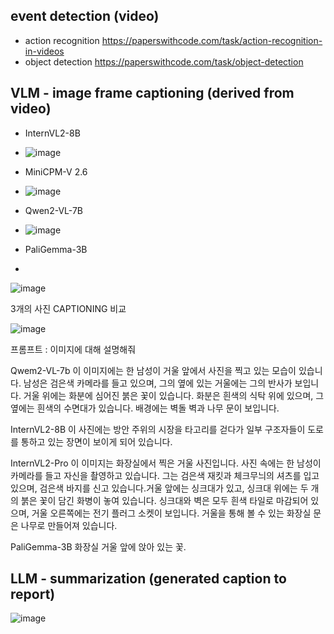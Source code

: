 event detection (video)
-----------
- action recognition 
https://paperswithcode.com/task/action-recognition-in-videos
- object detection
https://paperswithcode.com/task/object-detection

VLM - image frame captioning (derived from video)
-----------
- InternVL2-8B
- ![image](https://github.com/user-attachments/assets/7cbbcf1c-5463-4ca0-92e3-ef7492ba8206)

- MiniCPM-V 2.6
- ![image](https://github.com/user-attachments/assets/175b4fd2-5ff9-4746-982d-d729fecb2071)

- Qwen2-VL-7B
- ![image](https://github.com/user-attachments/assets/e4be103f-e5c9-4476-826d-aa0c2f226657)

- PaliGemma-3B
- 
![image](https://github.com/user-attachments/assets/3a6f6cfa-1c51-4f61-b775-8caf1bdd3b0b)

3개의 사진 CAPTIONING 비교

![image](https://github.com/user-attachments/assets/41caa1cc-9ae8-42c1-b199-cbe9e4b2aeb2)

프롬프트 : 이미지에 대해 설명해줘

Qwem2-VL-7b
이 이미지에는 한 남성이 거울 앞에서 사진을 찍고 있는 모습이 있습니다. 남성은 검은색 카메라를 들고 있으며, 그의 옆에 있는 거울에는 그의 반사가 보입니다. 거울 위에는 화분에 심어진 붉은 꽃이 있습니다. 화분은 흰색의 식탁 위에 있으며, 그 옆에는 흰색의 수면대가 있습니다. 배경에는 벽돌 벽과 나무 문이 보입니다.

InternVL2-8B
이 사진에는 방안 주위의 시장을 타고리를 걷다가 일부 구조자들이 도로를 통하고 있는 장면이 보이게 되어 있습니다. 

InternVL2-Pro
이 이미지는 화장실에서 찍은 거울 사진입니다. 사진 속에는 한 남성이 카메라를 들고 자신을 촬영하고 있습니다. 그는 검은색 재킷과 체크무늬의 셔츠를 입고 있으며, 검은색 바지를 신고 있습니다.거울 앞에는 싱크대가 있고, 싱크대 위에는 두 개의 붉은 꽃이 담긴 화병이 놓여 있습니다. 싱크대와 벽은 모두 흰색 타일로 마감되어 있으며, 거울 오른쪽에는 전기 플러그 소켓이 보입니다. 거울을 통해 볼 수 있는 화장실 문은 나무로 만들어져 있습니다.

PaliGemma-3B
화장실 거울 앞에 앉아 있는 꽃.


LLM - summarization (generated caption to report)
-----------
![image](https://github.com/user-attachments/assets/1178d8db-a655-429e-bd6a-a77ed87388a4)
